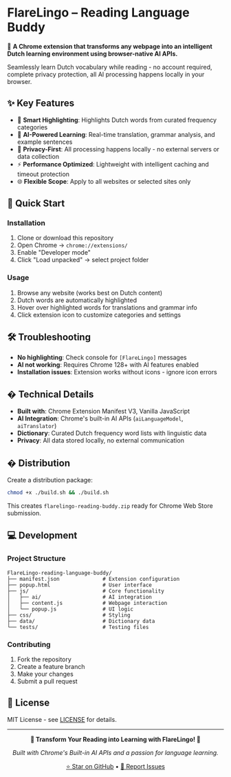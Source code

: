 # FlareLingo – Reading Language Buddy

🌟 **A Chrome extension that transforms any webpage into an intelligent Dutch learning environment using browser-native AI APIs.**

Seamlessly learn Dutch vocabulary while reading - no account required, complete privacy protection, all AI processing happens locally in your browser.

## ✨ Key Features

- 🎯 **Smart Highlighting**: Highlights Dutch words from curated frequency categories
- 🤖 **AI-Powered Learning**: Real-time translation, grammar analysis, and example sentences
- 🔐 **Privacy-First**: All processing happens locally - no external servers or data collection
- ⚡ **Performance Optimized**: Lightweight with intelligent caching and timeout protection
- 🌐 **Flexible Scope**: Apply to all websites or selected sites only

## 🚀 Quick Start

### Installation
1. Clone or download this repository
2. Open Chrome → `chrome://extensions/`
3. Enable "Developer mode"
4. Click "Load unpacked" → select project folder

### Usage
1. Browse any website (works best on Dutch content)
2. Dutch words are automatically highlighted
3. Hover over highlighted words for translations and grammar info
4. Click extension icon to customize categories and settings

## 🛠️ Troubleshooting

- **No highlighting**: Check console for `[FlareLingo]` messages
- **AI not working**: Requires Chrome 128+ with AI features enabled
- **Installation issues**: Extension works without icons - ignore icon errors

## � Technical Details

- **Built with**: Chrome Extension Manifest V3, Vanilla JavaScript
- **AI Integration**: Chrome's built-in AI APIs (`aiLanguageModel`, `aiTranslator`)
- **Dictionary**: Curated Dutch frequency word lists with linguistic data
- **Privacy**: All data stored locally, no external communication

## � Distribution

Create a distribution package:
```bash
chmod +x ./build.sh && ./build.sh
```

This creates `flarelingo-reading-buddy.zip` ready for Chrome Web Store submission.

## ‍💻 Development

### Project Structure
```
FlareLingo-reading-language-buddy/
├── manifest.json              # Extension configuration
├── popup.html                 # User interface
├── js/                        # Core functionality
│   ├── ai/                    # AI integration
│   ├── content.js             # Webpage interaction
│   └── popup.js               # UI logic
├── css/                       # Styling
├── data/                      # Dictionary data
└── tests/                     # Testing files
```

### Contributing
1. Fork the repository
2. Create a feature branch
3. Make your changes
4. Submit a pull request

## 📄 License

MIT License - see [LICENSE](LICENSE) for details.

---

<div align="center">

**🌟 Transform Your Reading into Learning with FlareLingo! 🌟**

*Built with Chrome's Built-in AI APIs and a passion for language learning.*

[⭐ Star on GitHub](https://github.com/baiyuyu/FlareLingo-reading-language-buddy) • [📝 Report Issues](https://github.com/baiyuyu/FlareLingo-reading-language-buddy/issues)

</div>